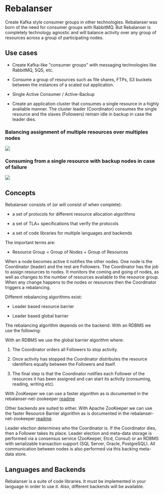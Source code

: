 #  Rebalanser

Create Kafka style consumer groups in other technologies. Rebalanser was born of the need for consumer groups with RabbitMQ. But Rebalanser is completely technology agnostic and will balance activity over any group of resources across a group of participating nodes.

##  Use cases

- Create Kafka-like "consumer groups" with messaging technologies like RabbitMQ, SQS, etc.

- Consume a group of resources such as file shares, FTPs, S3 buckets between the instances of a scaled out application.

- Single Active Consumer / Active-Backup

- Create an application cluster that consumes a single resource in a highly available manner. The cluster leader (Coordinator) consumes the single resource and the slaves (Followers) remain idle in backup in case the leader dies.

###  Balancing assignment of multiple resources over multiples nodes

![](https://raw.githubusercontent.com/dradoaica/rebalancer-net-mssql/master/wiki/images/RebalancerMultipleNodesMultipleResources.png)

###  Consuming from a single resource with backup nodes in case of failure

![](https://raw.githubusercontent.com/dradoaica/rebalancer-net-mssql/master/wiki/images/RebalancerBackupNodes.png)

##  Concepts

Rebalanser consists of (or will consist of when complete):

- a set of protocols for different resource allocation algorithms

- a set of TLA+ specifications that verify the protocols

- a set of code libraries for multiple languages and backends

The important terms are:

- Resource Group = Group of Nodes + Group of Resources

When a node becomes active it notifies the other nodes. One node is the Coordinator (leader) and the rest are Followers. The Coordinator has the job to assign resources to nodes. It monitors the coming and going of nodes, as well as changes to the number of resources available to the resource group. When any change happens to the nodes or resources then the Coordinator triggers a rebalancing.

Different rebalancing algorithms exist:

- Leader based resource barrier

- Leader based global barrier

The rebalancing algorithm depends on the backend. With an RDBMS we use the following:

With an RDBMS we use the global barrier algorithm where:

1. The Coordinator orders all Followers to stop activity.

2. Once activity has stopped the Coordinator distributes the resource identifiers equally between the Followers and itself.

3. The final step is that the Coordinator notifies each Follower of the resources it has been assigned and can start its activity (consuming, reading, writing etc).

With ZooKeeper we can use a faster algorithm as is documented in the rebalanser-net-zookeeper [readme](https://github.com/Rebalanser/rebalanser-net-zookeeper)

Other backends are suited to either. With Apache ZooKeeper we can use the faster Resource Barrier algorithm as is documented in the rebalanser-net-zookeeper [readme](https://github.com/Rebalanser/rebalanser-net-zookeeper).

Leader election determines who the Coordinator is. If the Coordinator dies, then a Follower takes its place. Leader election and meta-data storage is performed via a consensus service (ZooKeeper, Etcd, Consul) or an RDBMS with serializable transaction support (SQL Server, Oracle, PostgreSQL). All communication between nodes is also performed via this backing meta-data store.

##  Languages and Backends

Rebalanser is a suite of code libraries. It must be implemented in your language in order to use it. Also, different backends will be available.